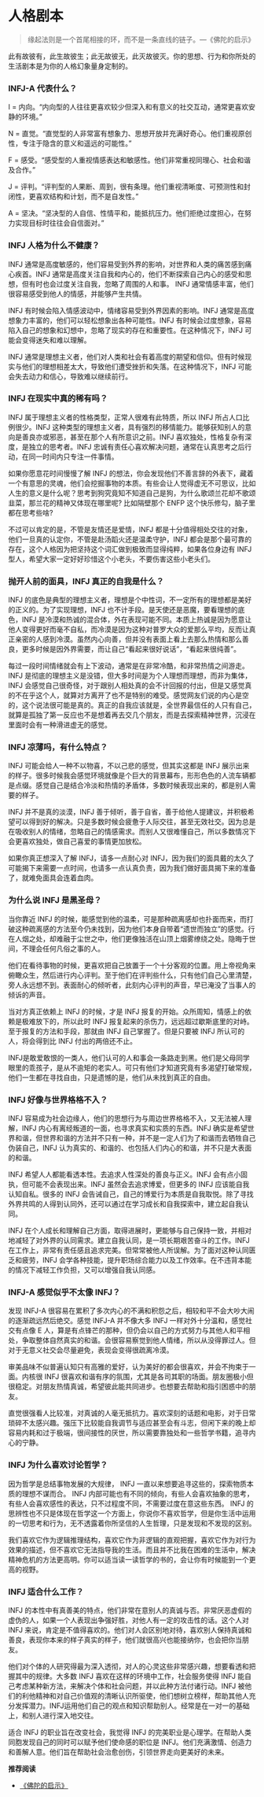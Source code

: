 # 人格剧本


> 缘起法则是一个首尾相接的环，而不是一条直线的链子。—《佛陀的启示》

此有故彼有，此生故彼生；此无故彼无，此灭故彼灭。你的思想、行为和你所处的生活剧本是为你的人格幻象量身定制的。

### INFJ-A 代表什么？

I = 内向。“内向型的人往往更喜欢较少但深入和有意义的社交互动，通常更喜欢安静的环境。”

N = 直觉。“直觉型的人非常富有想象力、思想开放并充满好奇心。他们重视原创性，专注于隐含的意义和遥远的可能性。”

F = 感受。“感受型的人重视情感表达和敏感性。他们非常重视同理心、社会和谐及合作。”

J = 评判。“评判型的人果断、周到，很有条理。他们重视清晰度、可预测性和封闭性，更喜欢结构和计划，而不是自发性。”

A = 坚决。“坚决型的人自信、性情平和，能抵抗压力。他们拒绝过度担心，在努力实现目标时往往会自信面对。”

### INFJ 人格为什么不健康？

INFJ 通常是高度敏感的，他们容易受到外界的影响，对世界和人类的痛苦感到痛心疾首。INFJ 通常是高度关注自我和内心的，他们不断探索自己内心的感受和思想，但有时也会过度关注自我，忽略了周围的人和事。 INFJ 通常情感丰富，他们很容易感受到他人的情感，并能够产生共情。

INFJ 有时候会陷入情感波动中，情绪容易受到外界因素的影响。INFJ 通常是高度想象力丰富的，他们可以轻松想象出各种可能性。INFJ 有时候会过度想象，容易陷入自己的想象和幻想中，忽略了现实的存在和重要性。在这种情况下，INFJ 可能会变得迷失和难以理解。

INFJ 通常是理想主义者，他们对人类和社会有着高度的期望和信仰。但有时候现实与他们的理想相差太大，导致他们遭受挫折和失落。在这种情况下，INFJ 可能会失去动力和信心，导致难以继续前行。

### INFJ 在现实中真的稀有吗？

INFJ 属于理想主义者的性格类型，正常人很难有此特质，所以 INFJ 所占人口比例很少。INFJ 这种类型的理想主义者，具有强烈的移情能力。能够获知别人的意向是善良亦或邪恶，甚至在那个人有所意识之前。INFJ 喜欢独处，性格复杂有深度，是独立的思考者。INFJ 忠诚有责任心喜欢解决问题，通常在认真思考之后行动，在同一时间内只专注一件事情。

如果你愿意花时间慢慢了解 INFJ 的想法，你会发现他们不善言辞的外表下，藏着一个有意思的灵魂，他们会挖掘事物的本质。有些会让人觉得虚无不可思议，比如人生的意义是什么呢？思考到狗究竟知不知道自己是狗，为什么歌颂兰花却不歌颂韭菜，那兰花的精神又体现在哪里呢? 比如隔壁那个 ENFP 这个快乐修勾，脑子里都在思考些啥?

不过可以肯定的是，不管是友情还是爱情，INFJ 都是十分值得相处交往的对象，他们一旦真的认定你，不管是赴汤蹈火还是温柔守护，INFJ 都会是那个最可靠的存在，这个人格因为把坚持这个词汇做到极致而显得纯粹，如果各位身边有 INFJ 型人，希望大家一定好好珍惜这个小老头，不要伤害这些小老头们。

### 抛开人前的面具，INFJ 真正的自我是什么？

INFJ 的底色是典型的理想主义者，理想是个中性词，不一定所有的理想都是美好的正义的。为了实现理想，INFJ 也不计手段。是天使还是恶魔，要看理想的底色，INFJ 是冷漠和热诚的混合体，外在表现可能不同。本质上热诚是因为愿意让他人变得更好而毫不自私，而冷漠是因为这种对普罗大众的爱那么平均，反而让真正亲密的人感到冷漠。虽然内心向善，但并没有表面上看上去那么热情和那么善良，更多时候是因外界需要，而让自己“看起来很好说话”，“看起来很纯善”。

每过一段时间情绪就会有上下波动，通常是在非常冷酷，和非常热情之间游走。INFJ 是彻底的理想主义是没错，但大多时间是为个人理想而理想，而非为集体，INFJ 会感觉自己很奇怪，对于跟别人相处真的会不计回报的付出，但是又感觉真的不在乎这个人，就算对方离开了也不是特别的难受。感觉网友们说的内心是空的，这个说法很可能是真的。真正的自我应该就是，全世界最信任的人只有自己，就算是孤独了第一反应也不是想着再去交几个朋友，而是去探索精神世界，沉浸在里面时会有一种滑进虚无的感觉。

### INFJ 凉薄吗，有什么特点？

INFJ 可能会给人一种不以物喜，不以己悲的感觉，但其实这都是 INFJ 展示出来的样子。很多时候我会感觉环境就像是个巨大的背景幕布，形形色色的人流车辆都是点缀。感觉自己是结合冷淡和热情的矛盾体，多数时候表现出来的，都是别人需要的样子。

INFJ 并不是真的淡漠，INFJ 善于倾听，善于自省，善于给他人提建议，并积极希望可以得到好的解决。只是多数时候会疲惫于人际交往，甚至无效社交。因为总是在吸收别人的情绪，忽略自己的情感需求。而别人又很难懂自己，所以多数情况下会更喜欢独处，做自己喜爱的事情更加放松。

如果你真正想深入了解 INFJ，请多一点耐心对 INFJ，因为我们的面具戴的太久了可能揭下来需要一点时间，也请多一点认真负责，因为我们做好面具揭下来的准备了，就难免面具会连着血肉。

### 为什么说 INFJ 是黑圣母？

当你靠近 INFJ 的时候，能感觉到他的温柔，可是那种疏离感却也扑面而来，而打破这种疏离感的方法至今仍未找到，因为他们本身自带着“遗世而独立”的感觉。行在人烟之处，却难融于尘世之中，他们更像独活在山顶上烟雾缭绕之处。隐晦于世间，不理会任何凡俗之事的人。

他们在看待事物的时候，更喜欢把自己放置于一个十分客观的位置。用上帝视角来俯瞰众生，然后进行内心评判。至于他们在评判些什么，只有他们自己心里清楚，旁人永远想不到。表面耐心的倾听者，此刻内心评判的声音，早已淹没了当事人的倾诉的声音。

当对方真正依赖上 INFJ 的时候，才是 INFJ 报复的开始。众所周知，情感上的依赖是极难放下的，所以此时 INFJ 报复起来的杀伤力，远远超过歇斯底里的对峙。至于报复的方法和手段，那就由 INFJ 自己掌握了。但是只要被 INFJ 所认可的人，将会得到比 INFJ 付出的两倍还不止。

INFJ是敢爱敢恨的一类人，他们认可的人和事会一条路走到黑。他们是父母同学眼里的乖孩子，是从不逾矩的老实人。可只有他们才知道究竟有多渴望打破常规，他们一生都在寻找自由，只是遗憾的是，他们从未找到真正的自由。

### INFJ 好像与世界格格不入？

INFJ 容易成为社会边缘人，他们的思想行为与周边世界格格不入，又无法被人理解，INFJ 内心有离经叛道的一面，也寻求真实和实质的东西。INFJ 确实是希望世界和谐，但世界和谐的方法并不只有一种，并不是一定人们为了和谐而去牺牲自己伪装自己，INFJ 认为真实的、和谐的、也包括人们内心的和谐，并不只是大表面的和谐。

INFJ 希望人人都能看透本性。去追求人性深处的善良与正义。INFJ 会有点小固执，但可能不会表现出来。INFJ 虽然会去追求博爱，但更多的 INFJ 应该能自我认知自私。很多的 INFJ 会告诫自己，自己的博爱行为本质是自我取悦。除了寻找外界共鸣的人得到认同外，还可以通过在学习成长和自我探索中，建立起自我认同。

INFJ 在个人成长和理解自己方面，取得进展时，更能够与自己保持一致，并相对地减轻了对外界的认同需求。建立自我认同，是一项长期艰苦奋斗的工作。INFJ 在工作上，非常有责任感且追求完美。但常常被他人所误解。为了面对这种认同匮乏和疲劳，INFJ 会学各种技能，提升职场综合能力以及工作效率。在不违背本能的情况下减轻工作负担，又可以增强自我认同感。

### INFJ-A 感觉似乎不太像 INFJ？

发现 INFJ-A 很容易在累积了多次内心的不满和积怨之后，相较和平不会大吵大闹的逐渐疏远然后绝交。感觉 INFJ-A 并不像大多 INFJ 一样对外十分温和，感觉社交有点像 E 人，算是有点锋芒的那种，但仍会以自己的方式努力与其他人和平相处，争取整体自然真实的和谐。会很容易察觉到他人情绪，所以从没得罪过人。但对于无意义社交会尽量避免，表现会变得很疏离冷漠。

审美品味不似普遍认知只有高雅的爱好，认为美好的都会很喜欢，并会不拘束于一面。内核很 INFJ 很喜欢和谐有序的氛围，尤其是各司其职的场面。朋友圈极小但很稳定。对朋友热情真诚，希望彼此能共同进步。也想要去帮助和指引困惑中的朋友。

直觉很强看人比较准，对真诚的人毫无抵抗力。喜欢深刻的话题和电影，对于日常琐碎不太感兴趣。强压下比较能自我调节与适应甚至会有斗志，但闲下来的晚上却容易内耗和过于极端，很间接性的厌世，所以需要靠独处和一些哲学书籍，追寻内心的宁静。

### INFJ 为什么喜欢讨论哲学？

因为哲学是总结事物发展的大规律， INFJ 一直以来想要追寻这些的，探索物质本质的理想不谋而合。 INFJ 内部可能也有不同的倾向，有些人会喜欢抽象的思考，有些人会喜欢感性的表达，只不过程度不同，不需要过度在意这些东西。 INFJ 的思辨性也不只是体现在哲学这一个方面上，你说你不喜欢哲学，但是你生活中运用的一切思考和行为，无不透露着你所坚信的人生哲理，只是发现和不发现的区别。

我们喜欢它作为逻辑推理结构，喜欢它作为非逻辑的直观把握，喜欢它作为对行为效果的描述，但不喜欢它无法指导我的生活。而且并不比我在困难的生活中，解决精神危机的方法更高明。你可以适当读一读哲学的书的，会让你有时候能到一个更高的视野。

### INFJ 适合什么工作？

INFJ 的本性中有真善美的特点，他们非常在意别人的真诚与否。非常厌恶虚假的虚伪的人，如果一个人表现出争强好胜，对他人有一定的攻击性的话。这个人对 INFJ 来说，肯定是不值得喜欢的。他们对人会区别地对待，喜欢别人保持真诚和善良，表现你本来的样子真实的样子，他们就很高兴也能接纳你，也会把你当朋友。

他们对个体的人研究得最为深入透彻，对人的心灵这些非常感兴趣，想要看透和把握其中的规律。大多数 INFJ 喜欢在这样的环境中工作，社会服务使得 INFJ 能自己考虑某种新方法，来解决个体和社会问题，并以此种方法付诸行动。INFJ 被他们的利他精神和对自己价值观的清晰认识所驱使，他们想树立榜样，帮助其他人充分发挥潜力。INFJ运用他们自己的观点和知识帮助别人。经常是在一对一的基础上，和别人进行深入地交往。

适合 INFJ 的职业旨在改变社会，我觉得 INFJ 的完美职业是心理学。在帮助人类同胞发现自己的同时可以赋予他们使命感的职位是 INFJ。他们充满激情、创造力和善解人意。他们旨在帮助社会治愈创伤，引领世界走向更美好的未来。

**推荐阅读**

- [《佛陀的启示》](https://nanda.online-dhamma.net/a-path-to-freedom/what-the-Buddha-taught/what-the-Buddha-taught-full/)
